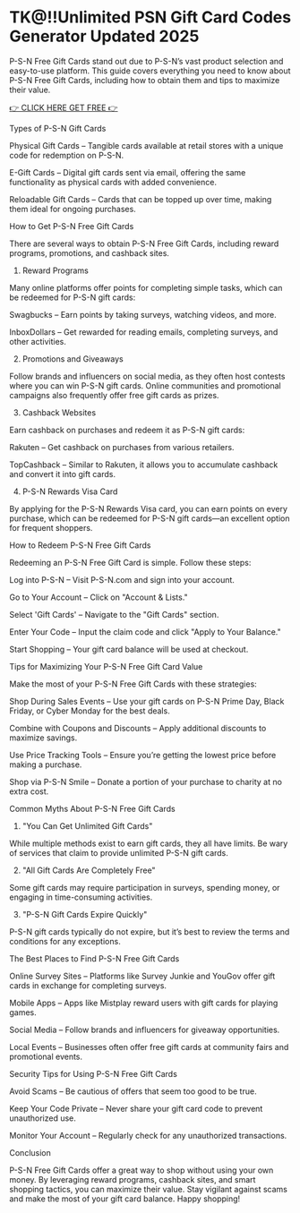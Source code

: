 # TK@!!Unlimited PSN Gift Card Codes Generator Updated 2025

P-S-N Free Gift Cards stand out due to P-S-N’s vast product selection and easy-to-use platform. This guide covers everything you need to know about P-S-N Free Gift Cards, including how to obtain them and tips to maximize their value.


[👉 CLICK HERE GET FREE 👉](https://cutli.me/psn)


Types of P-S-N Gift Cards

Physical Gift Cards – Tangible cards available at retail stores with a unique code for redemption on P-S-N.

E-Gift Cards – Digital gift cards sent via email, offering the same functionality as physical cards with added convenience.

Reloadable Gift Cards – Cards that can be topped up over time, making them ideal for ongoing purchases.

How to Get P-S-N Free Gift Cards

There are several ways to obtain P-S-N Free Gift Cards, including reward programs, promotions, and cashback sites.

1. Reward Programs

Many online platforms offer points for completing simple tasks, which can be redeemed for P-S-N gift cards:

Swagbucks – Earn points by taking surveys, watching videos, and more.

InboxDollars – Get rewarded for reading emails, completing surveys, and other activities.

2. Promotions and Giveaways

Follow brands and influencers on social media, as they often host contests where you can win P-S-N gift cards. Online communities and promotional campaigns also frequently offer free gift cards as prizes.

3. Cashback Websites

Earn cashback on purchases and redeem it as P-S-N gift cards:

Rakuten – Get cashback on purchases from various retailers.

TopCashback – Similar to Rakuten, it allows you to accumulate cashback and convert it into gift cards.

4. P-S-N Rewards Visa Card

By applying for the P-S-N Rewards Visa card, you can earn points on every purchase, which can be redeemed for P-S-N gift cards—an excellent option for frequent shoppers.

How to Redeem P-S-N Free Gift Cards

Redeeming an P-S-N Free Gift Card is simple. Follow these steps:

Log into P-S-N – Visit P-S-N.com and sign into your account.

Go to Your Account – Click on "Account & Lists."

Select 'Gift Cards' – Navigate to the "Gift Cards" section.

Enter Your Code – Input the claim code and click "Apply to Your Balance."

Start Shopping – Your gift card balance will be used at checkout.

Tips for Maximizing Your P-S-N Free Gift Card Value

Make the most of your P-S-N Free Gift Cards with these strategies:

Shop During Sales Events – Use your gift cards on P-S-N Prime Day, Black Friday, or Cyber Monday for the best deals.

Combine with Coupons and Discounts – Apply additional discounts to maximize savings.

Use Price Tracking Tools – Ensure you’re getting the lowest price before making a purchase.

Shop via P-S-N Smile – Donate a portion of your purchase to charity at no extra cost.

Common Myths About P-S-N Free Gift Cards

1. "You Can Get Unlimited Gift Cards"

While multiple methods exist to earn gift cards, they all have limits. Be wary of services that claim to provide unlimited P-S-N gift cards.

2. "All Gift Cards Are Completely Free"

Some gift cards may require participation in surveys, spending money, or engaging in time-consuming activities.

3. "P-S-N Gift Cards Expire Quickly"

P-S-N gift cards typically do not expire, but it’s best to review the terms and conditions for any exceptions.

The Best Places to Find P-S-N Free Gift Cards

Online Survey Sites – Platforms like Survey Junkie and YouGov offer gift cards in exchange for completing surveys.

Mobile Apps – Apps like Mistplay reward users with gift cards for playing games.

Social Media – Follow brands and influencers for giveaway opportunities.

Local Events – Businesses often offer free gift cards at community fairs and promotional events.

Security Tips for Using P-S-N Free Gift Cards

Avoid Scams – Be cautious of offers that seem too good to be true.

Keep Your Code Private – Never share your gift card code to prevent unauthorized use.

Monitor Your Account – Regularly check for any unauthorized transactions.

Conclusion

P-S-N Free Gift Cards offer a great way to shop without using your own money. By leveraging reward programs, cashback sites, and smart shopping tactics, you can maximize their value. Stay vigilant against scams and make the most of your gift card balance. Happy shopping! 
